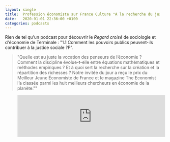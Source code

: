```yaml
---
layout: single
title:  Profession économiste sur France Culture "À la recherche du juste impôt avec Stéfanie Stantcheva"
date:   2020-01-01 22:36:00 +0100
categories: podcasts
---
```


Rien de tel qu'un podcast pour découvrir le *Regard croisé* de sociologie et d'économie de Terminale : "1.1 Comment les pouvoirs publics peuvent-ils contribuer à la justice sociale ?P".

>"Quelle est au juste la vocation des penseurs de l’économie ? Comment la discipline évolue-t-elle entre équations mathématiques et méthodes empiriques ? Et à quoi sert la recherche sur la création et la répartition des richesses ? Notre invitée du jour a reçu le prix du Meilleur Jeune Économiste de France et le magazine The Economist l’a classée parmi les huit meilleurs chercheurs en économie de la planète.""

<figure class="video_container">
<iframe src="https://www.franceculture.fr/player/export-reecouter?content=0c0375af-40c2-4287-8566-e96824c6468d" width="481" frameborder="0" scrolling="no" height="137"></iframe>
</figure>
